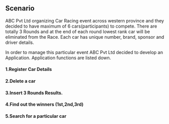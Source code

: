 ## Scenario
ABC Pvt Ltd organizing Car Racing event across western province and they decided to have
maximum of 6 cars(participants) to compete.
There are totally 3 Rounds and at the end of each round lowest rank car will be eliminated from
the Race.
Each car has unique number, brand, sponsor and driver details.

In order to manage this particular event ABC Pvt Ltd decided to develop an Application.
Application functions are listed down.

#### 1.Register Car Details

#### 2.Delete a car

#### 3.Insert 3 Rounds Results.

#### 4.Find out the winners (1st,2nd,3rd)

#### 5.Search for a particular car